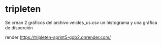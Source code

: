 # tripleten
Se crean 2 gráficos del archivo veicles_us.csv
un histograma y una gráfica de disperción 

render 
https://tripleten-sprint5-gdo2.onrender.com/
